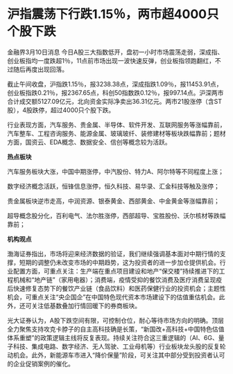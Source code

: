 # 沪指震荡下行跌1.15％，两市超4000只个股下跌

金融界3月10日消息
今日A股三大指数低开，盘初一小时市场震荡走弱，深成指、创业板指均一度跌超1％，11点前市场出现一波快速反弹，创业板指领跑翻红，不过随后再度出现回落。

截止午间收盘，沪指跌1.15％，报3238.38点，深成指跌1.09％，报11453.91点，创业板指跌0.21％，报2367.65点，科创50指数跌0.12％，报997.14点。沪深两市合计成交额5127.09亿元，北向资金实际净卖出36.31亿元。两市21股涨停（含ST股），4股跌停，超过4000只个股下跌。

行业表现方面，汽车服务、贵金属、半导体、软件开发、互联网服务等涨幅靠前，汽车整车、工程咨询服务、能源金属、玻璃玻纤、装修建材等板块跌幅靠前；题材方面，国资云、EDA概念、数据安全、信创等概念较为活跃。

**热点板块**

汽车服务板块大涨，中国中期涨停，中汽股份、特力A、阿尔特等不同程度上涨；

数字经济概念活跃，恒锋信息涨停，恒久科技、易华录、汇金科技等触及涨停；

贵金属板块逆市走高，中润资源、银泰黄金、西部黄金、中金黄金等涨幅靠前；

超导概念股分化，百利电气、法尔胜涨停，西部超导、宝胜股份、沃尔核材等跌幅靠前；

**机构观点**

渤海证券指出，市场将迎来经济数据的验证，我们继续强调基本面对中期行情的支撑，短期的调整仍未改变市场的中期趋势，这为投资者的进一步加仓提供机会。行业配置方面，可重点关注：生产端在重点项目建设和地产“保交楼”持续推进下的工程机械和“地产链”（家用电器）；消费端，疫情受抑的餐饮消费及医疗消费呈现疫后快速修复态势下的餐饮产业链（食品饮料）和医药保健行业的投资机会；主题性机会，可重点关注“央企国企”在中国特色现代资本市场建设下的估值重估机会。此外，还可关注低基数叠加行情回暖下的券商板块。

光大证券认为，A股下跌空间有限，可控制仓位，耐心等待市场方向的明确。顶层全力聚焦支持攻克卡脖子的自主高科技确是长策，“新国改+高科技+中国特色估值体系重塑”的政策逻辑主线将反复表现。持续关注符合这三重逻辑的（AI、6G、量子科技、集成电路、数字经济、无人驾驶、工业母机等）行业板块龙头股的反复轮动机会。此外，新能源车市进入“降价保量”阶段，可关注其中部分受到投资者认可的企业促销案例的催化。

